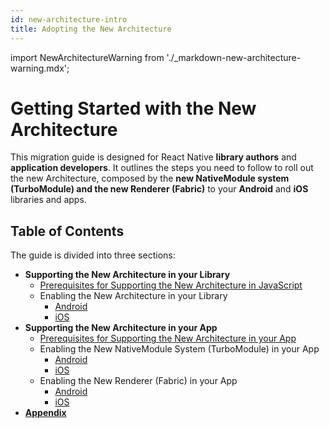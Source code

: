```yaml
---
id: new-architecture-intro
title: Adopting the New Architecture
---
```


import NewArchitectureWarning from './\_markdown-new-architecture-warning.mdx';

<NewArchitectureWarning/>

# Getting Started with the New Architecture

This migration guide is designed for React Native **library authors** and **application developers**. It outlines the steps you need to follow to roll out the new Architecture, composed by the **new NativeModule system (TurboModule) and the new Renderer (Fabric)** to your **Android** and **iOS** libraries and apps.

## Table of Contents

The guide is divided into three sections:

- **Supporting the New Architecture in your Library**
  - [Prerequisites for Supporting the New Architecture in JavaScript](new-architecture-library-intro)
  - Enabling the New Architecture in your Library
    - [Android](new-architecture-library-android)
    - [iOS](new-architecture-library-ios)
- **Supporting the New Architecture in your App**
  - [Prerequisites for Supporting the New Architecture in your App](new-architecture-app-intro)
  - Enabling the New NativeModule System (TurboModule) in your App
    - [Android](new-architecture-app-modules-android)
    - [iOS](new-architecture-app-modules-ios)
  - Enabling the New Renderer (Fabric) in your App
    - [Android](new-architecture-app-renderer-android)
    - [iOS](new-architecture-app-renderer-ios)
- [**Appendix**](new-architecture-appendix)
